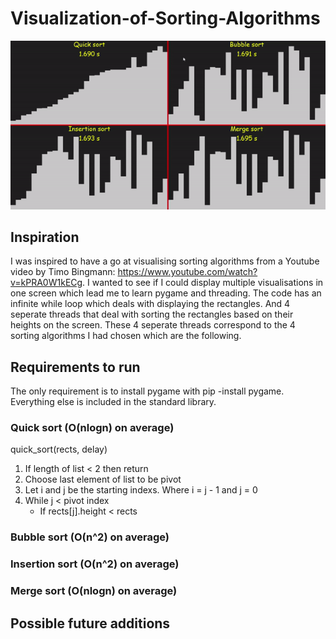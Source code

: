 # Visualization-of-Sorting-Algorithms

![sorting_gif](sorting.gif?raw=true)

## Inspiration
I was inspired to have a go at visualising sorting algorithms from a Youtube video by Timo Bingmann: https://www.youtube.com/watch?v=kPRA0W1kECg. I wanted to see if I could display multiple visualisations in one screen which lead me to learn pygame and threading. The code has an infinite while loop which deals with displaying the rectangles. And 4 seperate threads that deal with sorting the rectangles based on their heights on the screen. These 4 seperate threads correspond to the 4 sorting algorithms I had chosen which are the following.

## Requirements to run
The only requirement is to install pygame with pip -install pygame. Everything else is included in the standard library.

### Quick sort (O(nlogn) on average)
quick_sort(rects, delay)
  1) If length of list < 2 then return
  2) Choose last element of list to be pivot
  3) Let i and j be the starting indexs. Where  i = j - 1 and j = 0
  4) While j < pivot index
      - If rects[j].height < rects

### Bubble sort (O(n^2) on average)

### Insertion sort (O(n^2) on average)

### Merge sort (O(nlogn) on average)

## Possible future additions
